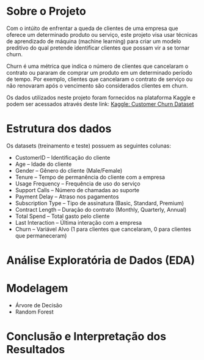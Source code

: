 # Sobre o Projeto
Com o intúito de enfrentar a queda de clientes de uma empresa que oferece um determinado produto ou serviço, este projeto visa usar técnicas de aprendizado de máquina (machine learning) para criar um modelo preditivo do qual pretende identificar clientes que possam vir a se tornar churn.

Churn é uma métrica que indica o número de clientes que cancelaram o contrato ou pararam de comprar um produto em um determinado período de tempo. Por exemplo, clientes que cancelaram o contrato de serviço ou não renovaram após o vencimento são considerados clientes em churn.

<div style>
   Os dados utilizados neste projeto foram fornecidos na plataforma Kaggle e podem ser acessados através deste link: <a href="https://www.kaggle.com/datasets/muhammadshahidazeem/customer-churn-dataset/data">Kaggle: Customer Churn Dataset</a>
</div>

# Estrutura dos dados
Os datasets (treinamento e teste) possuem as seguintes colunas:

* CustomerID – Identificação do cliente
* Age – Idade do cliente
* Gender – Gênero do cliente (Male/Female)
* Tenure – Tempo de permanência do cliente com a empresa
* Usage Frequency – Frequência de uso do serviço
* Support Calls – Número de chamadas ao suporte
* Payment Delay – Atraso nos pagamentos
* Subscription Type – Tipo de assinatura (Basic, Standard, Premium)
* Contract Length – Duração do contrato (Monthly, Quarterly, Annual)
* Total Spend – Total gasto pelo cliente
* Last Interaction – Última interação com a empresa
* Churn – Variável Alvo (1 para clientes que cancelaram, 0 para clientes que permaneceram)

# Análise Exploratória de Dados (EDA)

# Modelagem
* Árvore de Decisão
* Random Forest

# Conclusão e Interpretação dos Resultados
